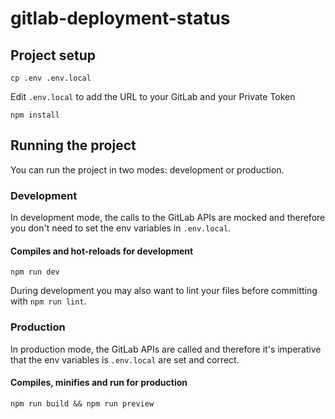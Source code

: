# gitlab-deployment-status

## Project setup
```
cp .env .env.local
```

Edit `.env.local` to add the URL to your GitLab and your Private Token

```
npm install
```

## Running the project

You can run the project in two modes: development or production.

### Development

In development mode, the calls to the GitLab APIs are mocked and therefore you don't need to set the env variables
in `.env.local`.

#### Compiles and hot-reloads for development
```
npm run dev
```

During development you may also want to lint your files before committing with `npm run lint`.

### Production

In production mode, the GitLab APIs are called and therefore it's imperative that the env variables is `.env.local` are
set and correct.

#### Compiles, minifies and run for production
```
npm run build && npm run preview
```

